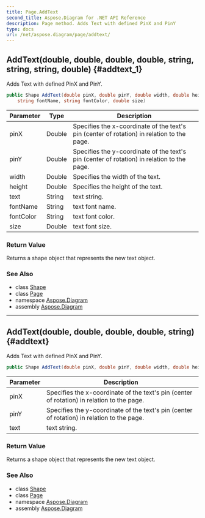 ```yaml
---
title: Page.AddText
second_title: Aspose.Diagram for .NET API Reference
description: Page method. Adds Text with defined PinX and PinY
type: docs
url: /net/aspose.diagram/page/addtext/
---
```

## AddText(double, double, double, double, string, string, string, double) {#addtext_1}

Adds Text with defined PinX and PinY.

```csharp
public Shape AddText(double pinX, double pinY, double width, double height, string text, 
    string fontName, string fontColor, double size)
```

| Parameter | Type | Description |
| --- | --- | --- |
| pinX | Double | Specifies the x-coordinate of the text's pin (center of rotation) in relation to the page. |
| pinY | Double | Specifies the y-coordinate of the text's pin (center of rotation) in relation to the page. |
| width | Double | Specifies the width of the text. |
| height | Double | Specifies the height of the text. |
| text | String | text string. |
| fontName | String | text font name. |
| fontColor | String | text font color. |
| size | Double | text font size. |

### Return Value

Returns a shape object that represents the new text object.

### See Also

* class [Shape](../../shape/)
* class [Page](../)
* namespace [Aspose.Diagram](../../page/)
* assembly [Aspose.Diagram](../../../)

---

## AddText(double, double, double, double, string) {#addtext}

Adds Text with defined PinX and PinY.

```csharp
public Shape AddText(double pinX, double pinY, double width, double height, string text)
```

| Parameter | Description |
| --- | --- |
| pinX | Specifies the x-coordinate of the text's pin (center of rotation) in relation to the page. |
| pinY | Specifies the y-coordinate of the text's pin (center of rotation) in relation to the page. |
| text | text string. |

### Return Value

Returns a shape object that represents the new text object.

### See Also

* class [Shape](../../shape/)
* class [Page](../)
* namespace [Aspose.Diagram](../../page/)
* assembly [Aspose.Diagram](../../../)


